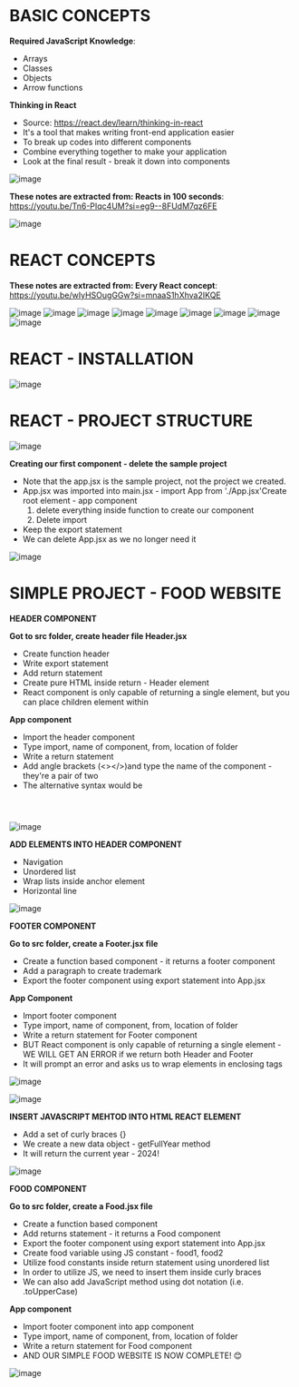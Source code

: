 # BASIC CONCEPTS

**Required JavaScript Knowledge**:
* Arrays
* Classes
* Objects
* Arrow functions

**Thinking in React**
*  Source: https://react.dev/learn/thinking-in-react
* It's a tool that makes writing front-end application easier
* To break up codes into different components
* Combine everything together to make your application
* Look at the final result - break it down into components

![image](https://github.com/asyikin22/REACT-BASICS/assets/148519441/19d8fd74-25bb-4d34-985f-0fa3ad8cfcc8)


**These notes are extracted from: Reacts in 100 seconds**: https://youtu.be/Tn6-PIqc4UM?si=eg9--8FUdM7qz6FE

![image](https://github.com/asyikin22/REACT-BASICS/assets/148519441/b41bcee8-d13b-4871-afe3-a8a2c9e5f3d8)

# REACT CONCEPTS

**These notes are extracted from: Every React concept**: https://youtu.be/wIyHSOugGGw?si=mnaaS1hXhva2IKQE

![image](https://github.com/asyikin22/REACT-BASICS/assets/148519441/322a8bce-77b3-4b64-8b05-551af80bcaa7)
![image](https://github.com/asyikin22/REACT-BASICS/assets/148519441/ff217197-e64c-4673-bb53-ea73e9a85fe0)
![image](https://github.com/asyikin22/REACT-BASICS/assets/148519441/b4d7d9fa-4f44-4900-85f9-8df389b9392d)
![image](https://github.com/asyikin22/REACT-BASICS/assets/148519441/e48d546c-e4a0-4cf5-adc9-7f22445df94b)
![image](https://github.com/asyikin22/REACT-BASICS/assets/148519441/7f6d9b5d-7480-494b-9fb1-1dc341b584d9)
![image](https://github.com/asyikin22/REACT-BASICS/assets/148519441/6f3d2524-cfbe-4166-a340-9f900e8fd79d)
![image](https://github.com/asyikin22/REACT-BASICS/assets/148519441/7fc6539c-ee9d-411f-bbbd-ea17bb331aab)
![image](https://github.com/asyikin22/REACT-BASICS/assets/148519441/aaebd1d6-39f9-4785-954c-e1b56cc7447c)
![image](https://github.com/asyikin22/REACT-BASICS/assets/148519441/f2e17c04-f71d-46dd-9f5e-c211b46cc2ce)

# REACT - INSTALLATION

![image](https://github.com/asyikin22/REACT-BASICS/assets/148519441/b9269bf1-5839-4afb-aab4-f2d1de75629e)

# REACT - PROJECT STRUCTURE

![image](https://github.com/asyikin22/REACT-BASICS/assets/148519441/6cf72a4a-943f-4117-ab50-c161c0e7cba2)

**Creating our first component - delete the sample project**
* Note that the app.jsx is the sample project, not the project we created.
* App.jsx was imported into main.jsx - import App from './App.jsx'Create root element - app component
  1) delete everything inside function to create our component
  2) Delete import
*  Keep the export statement
*  We can delete App.jsx as we no longer need it

![image](https://github.com/asyikin22/REACT-BASICS/assets/148519441/55ed2ee7-67ff-46e8-85a0-c023778d5416)


# SIMPLE PROJECT - FOOD WEBSITE

**HEADER COMPONENT**

**Got to src folder, create header file Header.jsx**
* Create function header
* Write export statement
* Add return statement
* Create pure HTML inside return - Header element
* React component is only capable of returning a single element, but you can place children element within

**App component**
* Import the header component
* Type import, name of component, from, location of folder
* Write a return statement
* Add angle brackets (<></>)and type the name of the component - they're a pair of two
* The alternative syntax would be <Header/>

![image](https://github.com/asyikin22/REACT-BASICS/assets/148519441/3b7ad1f8-27b0-4f35-9acc-80d5264c4b2b)

**ADD ELEMENTS INTO HEADER COMPONENT**
* Navigation
* Unordered list
* Wrap lists inside anchor element
* Horizontal line

![image](https://github.com/asyikin22/REACT-BASICS/assets/148519441/c6bea0e3-4487-47dc-9adf-330a327e94d3)

**FOOTER COMPONENT**

**Go to src folder, create a Footer.jsx file**
* Create a function based component - it returns a footer component
* Add a paragraph to create trademark
* Export the footer component using export statement into App.jsx

**App Component**
* Import footer component
* Type import, name of component, from, location of folder
* Write a return statement for Footer component
* BUT React component is only capable of returning a single element - WE WILL GET AN ERROR if we return both Header and Footer
* It will prompt an error and asks us to wrap elements in enclosing tags
  
![image](https://github.com/asyikin22/REACT-BASICS/assets/148519441/e48e2830-6bd4-4628-805f-4bc3c80fd330)

![image](https://github.com/asyikin22/REACT-BASICS/assets/148519441/2fbb406d-74df-463a-ac3c-4c0a78c82f5b)

**INSERT JAVASCRIPT MEHTOD INTO HTML REACT ELEMENT**
* Add a set of curly braces {}
* We create a new data object - getFullYear method
* It will return the current year - 2024!

![image](https://github.com/asyikin22/REACT-BASICS/assets/148519441/0a2911c0-0e47-4186-8da3-4019a9ee5902)

**FOOD COMPONENT**

**Go to src folder, create a Food.jsx file**
* Create a function based component
* Add returns statement - it returns a Food component
* Export the footer component using export statement into App.jsx
* Create food variable using JS constant - food1, food2
* Utilize food constants inside return statement using unordered list
* In order to utilize JS, we need to insert them inside curly braces
* We can also add JavaScript method using dot notation (i.e. .toUpperCase)

**App component**
* Import footer component into app component
* Type import, name of component, from, location of folder
* Write a return statement for Food component
* AND OUR SIMPLE FOOD WEBSITE IS NOW COMPLETE! 😊

![image](https://github.com/asyikin22/REACT-BASICS/assets/148519441/b4847b0f-b8ca-4265-9299-fa6a42f6c93c)





















